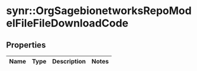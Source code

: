 # synr::OrgSagebionetworksRepoModelFileFileDownloadCode


## Properties
Name | Type | Description | Notes
------------ | ------------- | ------------- | -------------


